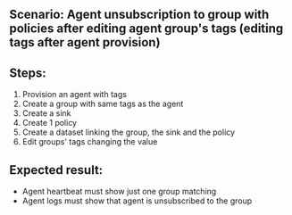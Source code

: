 ## Scenario: Agent unsubscription to group with policies after editing agent group's tags (editing tags after agent provision) 
Steps:
-  
1. Provision an agent with tags
2. Create a group with same tags as the agent
3. Create a sink
4. Create 1 policy
5. Create a dataset linking the group, the sink and the policy
6. Edit groups' tags changing the value


Expected result:
-
- Agent heartbeat must show just one group matching
- Agent logs must show that agent is unsubscribed to the group